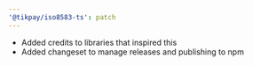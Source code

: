 ```yaml
---
'@tikpay/iso8583-ts': patch
---
```


- Added credits to libraries that inspired this
- Added changeset to manage releases and publishing to npm
